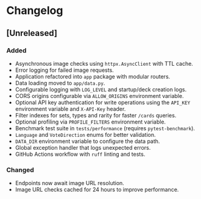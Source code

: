 # Changelog

## [Unreleased]
### Added
- Asynchronous image checks using `httpx.AsyncClient` with TTL cache.
- Error logging for failed image requests.
- Application refactored into `app` package with modular routers.
- Data loading moved to `app/data.py`.
- Configurable logging with `LOG_LEVEL` and startup/deck creation logs.
- CORS origins configurable via `ALLOW_ORIGINS` environment variable.
- Optional API key authentication for write operations using the `API_KEY`
  environment variable and `X-API-Key` header.
- Filter indexes for sets, types and rarity for faster `/cards` queries.
- Optional profiling via `PROFILE_FILTERS` environment variable.
- Benchmark test suite in `tests/performance` (requires `pytest-benchmark`).
- `Language` and `VoteDirection` enums for better validation.
- `DATA_DIR` environment variable to configure the data path.
- Global exception handler that logs unexpected errors.
- GitHub Actions workflow with `ruff` linting and tests.

### Changed
- Endpoints now await image URL resolution.
- Image URL checks cached for 24 hours to improve performance.

